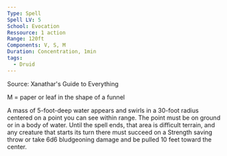 ```yaml
---
Type: Spell
Spell LV: 5
School: Evocation
Ressource: 1 action
Range: 120ft
Components: V, S, M
Duration: Concentration, 1min
tags:
  - Druid
---
```

Source: Xanathar's Guide to Everything

M = paper or leaf in the shape of a funnel

A mass of 5-foot-deep water appears and swirls in a 30-foot radius centered on a point you can see within range. The point must be on ground or in a body of water. Until the spell ends, that area is difficult terrain, and any creature that starts its turn there must succeed on a Strength saving throw or take 6d6 bludgeoning damage and be pulled 10 feet toward the center.